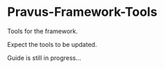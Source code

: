 # Pravus-Framework-Tools
Tools for the framework.


Expect the tools to be updated.

Guide is still in progress...
